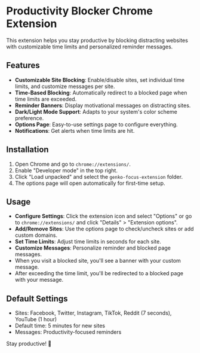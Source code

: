 # Productivity Blocker Chrome Extension

This extension helps you stay productive by blocking distracting websites with customizable time limits and personalized reminder messages.

## Features
- **Customizable Site Blocking**: Enable/disable sites, set individual time limits, and customize messages per site.
- **Time-Based Blocking**: Automatically redirect to a blocked page when time limits are exceeded.
- **Reminder Banners**: Display motivational messages on distracting sites.
- **Dark/Light Mode Support**: Adapts to your system's color scheme preference.
- **Options Page**: Easy-to-use settings page to configure everything.
- **Notifications**: Get alerts when time limits are hit.

## Installation
1. Open Chrome and go to `chrome://extensions/`.
2. Enable "Developer mode" in the top right.
3. Click "Load unpacked" and select the `genko-focus-extension` folder.
4. The options page will open automatically for first-time setup.

## Usage
- **Configure Settings**: Click the extension icon and select "Options" or go to `chrome://extensions/` and click "Details" > "Extension options".
- **Add/Remove Sites**: Use the options page to check/uncheck sites or add custom domains.
- **Set Time Limits**: Adjust time limits in seconds for each site.
- **Customize Messages**: Personalize reminder and blocked page messages.
- When you visit a blocked site, you'll see a banner with your custom message.
- After exceeding the time limit, you'll be redirected to a blocked page with your message.

## Default Settings
- Sites: Facebook, Twitter, Instagram, TikTok, Reddit (7 seconds), YouTube (1 hour)
- Default time: 5 minutes for new sites
- Messages: Productivity-focused reminders

Stay productive! 🚀